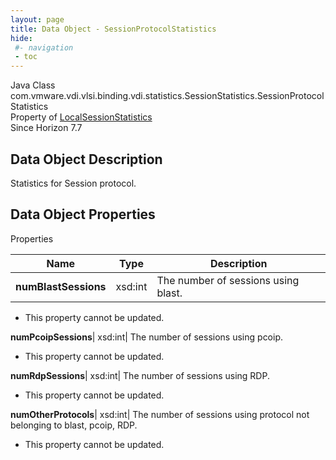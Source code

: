 ```yaml
---
layout: page
title: Data Object - SessionProtocolStatistics
hide:
 #- navigation
 - toc
---
```






Java Class
    com.vmware.vdi.vlsi.binding.vdi.statistics.SessionStatistics.SessionProtocolStatistics  
Property of
     [LocalSessionStatistics](vdi.statistics.SessionStatistics.LocalSessionStatistics.md#field_detail)  
Since 
    Horizon 7.7

## Data Object Description 

Statistics for Session protocol. 

## Data Object Properties

Properties

Name |  Type |  Description   
---|---|---  
**numBlastSessions**|  xsd:int|  The number of sessions using blast.   


 * This property cannot be updated.

  
**numPcoipSessions**|  xsd:int|  The number of sessions using pcoip.   


 * This property cannot be updated.

  
**numRdpSessions**|  xsd:int|  The number of sessions using RDP.   


 * This property cannot be updated.

  
**numOtherProtocols**|  xsd:int|  The number of sessions using protocol not belonging to blast, pcoip, RDP.   


 * This property cannot be updated.

  
  
  
   
  
  


